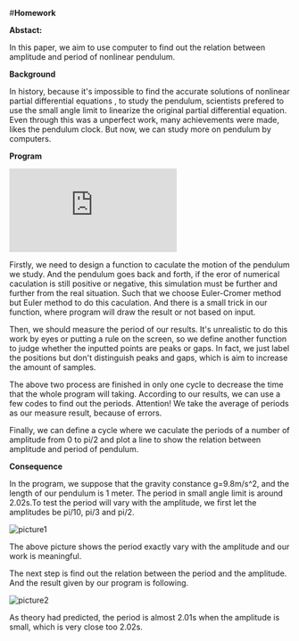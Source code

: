#**Homework**

**Abstact:**

In this paper, we aim to use computer to find out the relation between amplitude and period of nonlinear pendulum.

**Background**

In history, because it's impossible to find the accurate solutions of nonlinear partial differential equations , to study the pendulum, scientists prefered to use the small angle limit to linearize the original partial differential equation. Even through this was a unperfect work,  many achievements were made, likes the pendulum clock. But now, we can study more on pendulum by computers. 

**Program**

![code](https://raw.githubusercontent.com/Neoofchina/computationalphysics_N2013301020048/master/program/nonlinearpendulum.py)

Firstly, we need to design a function to caculate the motion of the pendulum we study. And the pendulum goes back and forth, if the eror of 
numerical caculation is still positive or negative, this simulation must be further and further from the real situation. Such that we choose Euler-Cromer method but Euler method to do this caculation. And there is a small
trick in our function, where program will draw the result or not based on input. 

Then, we should measure the period of our results. It's unrealistic to do this work by eyes or putting a rule on the screen, so we define another function to judge whether the inputted points are peaks or gaps. In fact, we just label the positions but don't distinguish peaks and gaps, which is aim to increase the amount of samples.

The above two process are finished in only one cycle to decrease the time that the whole program will taking. According to our results, we can use a few codes to find out the periods. Attention! We take the average of periods as our measure result, because of  errors.

Finally, we can define a cycle where we caculate the periods of  a number of amplitude from 0 to pi/2 and plot a line to show the relation between amplitude and period of pendulum.

**Consequence**

In the program, we suppose that the gravity constance g=9.8m/s^2, and the length of our pendulum is 1 meter. The period in small angle limit is around 2.02s.To test the period will vary with the amplitude, we first let the amplitudes be pi/10, pi/3 and pi/2. 

![picture1](https://raw.githubusercontent.com/Neoofchina/computationalphysics_N2013301020048/master/picture/A.png)

The above picture shows the period exactly vary with the amplitude and our work is meaningful.

The next step is find out the relation between the period and the amplitude. And the result given by our program is following.

![picture2](https://raw.githubusercontent.com/Neoofchina/computationalphysics_N2013301020048/master/picture/T-A.png)

As theory had predicted, the period is almost 2.01s when the amplitude is small, which is very close too 2.02s. 






